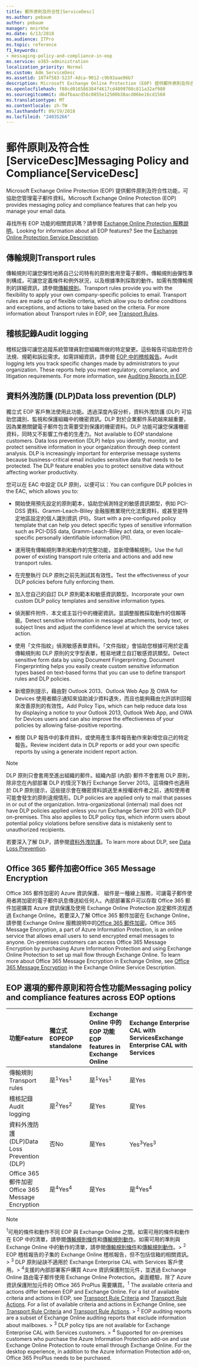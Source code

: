 ```yaml
---
title: 郵件原則及符合性[ServiceDesc]
ms.author: pebaum
author: pebaum
manager: mnirkhe
ms.date: 6/13/2018
ms.audience: ITPro
ms.topic: reference
f1_keywords:
- messaging-policy-and-compliance-in-eop
ms.service: o365-administration
localization_priority: Normal
ms.custom: Adm_ServiceDesc
ms.assetid: 1074f583-523f-4dca-9012-c9b93aae96b7
description: Microsoft Exchange Online Protection (EOP) 提供郵件原則及符合性功能，可協助您管理電子郵件資料。
ms.openlocfilehash: f88cd016586384f4617cd4899708c811a32af980
ms.sourcegitcommit: d6dfbaacd56c0855e12500b38acd06be16cd1560
ms.translationtype: MT
ms.contentlocale: zh-TW
ms.lasthandoff: 09/19/2018
ms.locfileid: "24035266"
---
```

# <a name="messaging-policy-and-complianceservicedesc"></a><span data-ttu-id="53bf6-103">郵件原則及符合性[ServiceDesc]</span><span class="sxs-lookup"><span data-stu-id="53bf6-103">Messaging Policy and Compliance[ServiceDesc]</span></span>

<span data-ttu-id="53bf6-104">Microsoft Exchange Online Protection (EOP) 提供郵件原則及符合性功能，可協助您管理電子郵件資料。</span><span class="sxs-lookup"><span data-stu-id="53bf6-104">Microsoft Exchange Online Protection (EOP) provides messaging policy and compliance features that can help you manage your email data.</span></span>
  
<span data-ttu-id="53bf6-p101">尋找所有 EOP 功能的相關資訊嗎？請參閱 [Exchange Online Protection 服務說明](exchange-online-protection-service-description.md)。</span><span class="sxs-lookup"><span data-stu-id="53bf6-p101">Looking for information about all EOP features? See the [Exchange Online Protection Service Description](exchange-online-protection-service-description.md).</span></span>
  
## <a name="transport-rules"></a><span data-ttu-id="53bf6-107">傳輸規則</span><span class="sxs-lookup"><span data-stu-id="53bf6-107">Transport rules</span></span>
<span data-ttu-id="53bf6-108"><a name="BKMK_transportrules"> </a></span><span class="sxs-lookup"><span data-stu-id="53bf6-108"></span></span>

<span data-ttu-id="53bf6-p102">傳輸規則可讓您彈性地將自己公司特有的原則套用至電子郵件。傳輸規則由彈性準則構成，可讓您定義條件和例外狀況，以及根據準則採取的動作。如需有關傳輸規則的詳細資訊，請參閱[傳輸規則](https://go.microsoft.com/fwlink/p/?LinkId=320399)。</span><span class="sxs-lookup"><span data-stu-id="53bf6-p102">Transport rules provide you with the flexibility to apply your own company-specific policies to email. Transport rules are made up of flexible criteria, which allow you to define conditions and exceptions, and actions to take based on the criteria. For more information about Transport rules in EOP, see [Transport Rules](https://go.microsoft.com/fwlink/p/?LinkId=320399).</span></span>
  
## <a name="audit-logging"></a><span data-ttu-id="53bf6-112">稽核記錄</span><span class="sxs-lookup"><span data-stu-id="53bf6-112">Audit logging</span></span>
<span data-ttu-id="53bf6-113"><a name="BKMK_auditlogging"> </a></span><span class="sxs-lookup"><span data-stu-id="53bf6-113"></span></span>

<span data-ttu-id="53bf6-p103">稽核記錄可讓您追蹤系統管理員對您組織所做的特定變更。這些報告可協助您符合法規、規範和訴訟需求。如需詳細資訊，請參閱 [EOP 中的稽核報告](https://go.microsoft.com/fwlink/p/?LinkId=314258)。</span><span class="sxs-lookup"><span data-stu-id="53bf6-p103">Audit logging lets you track specific changes made by administrators to your organization. These reports help you meet regulatory, compliance, and litigation requirements. For more information, see [Auditing Reports in EOP](https://go.microsoft.com/fwlink/p/?LinkId=314258).</span></span>
  
## <a name="data-loss-prevention-dlp"></a><span data-ttu-id="53bf6-117">資料外洩防護 (DLP)</span><span class="sxs-lookup"><span data-stu-id="53bf6-117">Data loss prevention (DLP)</span></span>
<span data-ttu-id="53bf6-118"><a name="BKMK_datalossprevention"> </a></span><span class="sxs-lookup"><span data-stu-id="53bf6-118"></span></span>

<span data-ttu-id="53bf6-p104">獨立式 EOP 客戶無法使用此功能。透過深度內容分析，資料外洩防護 (DLP) 可協助您識別、監視和保護組織中的機密資訊。DLP 對於企業郵件系統越來越重要，因為業務關鍵電子郵件包含需要受到保護的機密資料。DLP 功能可讓您保護機密資料，同時又不影響工作者的生產力。</span><span class="sxs-lookup"><span data-stu-id="53bf6-p104">Not available to EOP standalone customers. Data loss prevention (DLP) helps you identify, monitor, and protect sensitive information in your organization through deep content analysis. DLP is increasingly important for enterprise message systems because business-critical email includes sensitive data that needs to be protected. The DLP feature enables you to protect sensitive data without affecting worker productivity.</span></span>
  
<span data-ttu-id="53bf6-123">您可以在 EAC 中設定 DLP 原則，以便可以：</span><span class="sxs-lookup"><span data-stu-id="53bf6-123">You can configure DLP policies in the EAC, which allows you to:</span></span>
  
- <span data-ttu-id="53bf6-124">開始使用預先設定的原則範本，協助您偵測特定的敏感資訊類型，例如 PCI-DSS 資料、Gramm-Leach-Bliley 金融服務業現代化法案資料，或甚至是特定地區設定的個人識別資訊 (PII)。</span><span class="sxs-lookup"><span data-stu-id="53bf6-124">Start with a pre-configured policy template that can help you detect specific types of sensitive information such as PCI-DSS data, Gramm-Leach-Bliley act data, or even locale-specific personally identifiable information (PII).</span></span>
    
- <span data-ttu-id="53bf6-125">運用現有傳輸規則準則和動作的完整功能，並新增傳輸規則。</span><span class="sxs-lookup"><span data-stu-id="53bf6-125">Use the full power of existing transport rule criteria and actions and add new transport rules.</span></span>
    
- <span data-ttu-id="53bf6-126">在完整執行 DLP 原則之前先測試其有效性。</span><span class="sxs-lookup"><span data-stu-id="53bf6-126">Test the effectiveness of your DLP policies before fully enforcing them.</span></span>
    
- <span data-ttu-id="53bf6-127">加入您自己的自訂 DLP 原則範本和敏感資訊類型。</span><span class="sxs-lookup"><span data-stu-id="53bf6-127">Incorporate your own custom DLP policy templates and sensitive information types.</span></span>
    
- <span data-ttu-id="53bf6-128">偵測郵件附件、本文或主旨行中的機密資訊，並調整服務採取動作的信賴等級。</span><span class="sxs-lookup"><span data-stu-id="53bf6-128">Detect sensitive information in message attachments, body text, or subject lines and adjust the confidence level at which the service takes action.</span></span>
    
- <span data-ttu-id="53bf6-p105">使用「文件指紋」偵測敏感表單資料。「文件指紋」會協助您根據可用於定義傳輸規則和 DLP 原則的文字型表單，輕易地建立自訂敏感資訊類型。</span><span class="sxs-lookup"><span data-stu-id="53bf6-p105">Detect sensitive form data by using Document Fingerprinting. Document Fingerprinting helps you easily create custom sensitive information types based on text-based forms that you can use to define transport rules and DLP policies.</span></span>
    
- <span data-ttu-id="53bf6-131">新增原則提示，藉由對 Outlook 2013、Outlook Web App 及 OWA for Devices 使用者顯示通知來協助減少資料遺失，而且也能夠藉由允許誤判回報來改善原則的有效性。</span><span class="sxs-lookup"><span data-stu-id="53bf6-131">Add Policy Tips, which can help reduce data loss by displaying a notice to your Outlook 2013, Outlook Web App, and OWA for Devices users and can also improve the effectiveness of your policies by allowing false-positive reporting.</span></span>
    
- <span data-ttu-id="53bf6-132">檢閱 DLP 報告中的事件資料，或使用產生事件報告動作來新增您自己的特定報告。</span><span class="sxs-lookup"><span data-stu-id="53bf6-132">Review incident data in DLP reports or add your own specific reports by using a generate incident report action.</span></span>
    
> [!NOTE]
> <span data-ttu-id="53bf6-p106">DLP 原則只會套用至進出組織的郵件。組織內部 (內部) 郵件不會套用 DLP 原則，除非您在內部部署 DLP 的情況下執行 Exchange Server 2013。這項條件也適用於 DLP 原則提示，這些提示會在機密資料誤送至未授權收件者之前，通知使用者可能會發生的原則違規情形。</span><span class="sxs-lookup"><span data-stu-id="53bf6-p106">DLP policies are applied only to mail that passes in or out of the organization. Intra-organizational (internal) mail does not have DLP policies applied unless you run Exchange Server 2013 with DLP on-premises. This also applies to DLP policy tips, which inform users about potential policy violations before sensitive data is mistakenly sent to unauthorized recipients.</span></span> 
  
<span data-ttu-id="53bf6-136">若要深入了解 DLP，請參閱[資料外洩防護](https://go.microsoft.com/fwlink/p/?LinkId=320398)。</span><span class="sxs-lookup"><span data-stu-id="53bf6-136">To learn more about DLP, see [Data Loss Prevention](https://go.microsoft.com/fwlink/p/?LinkId=320398).</span></span>
  
## <a name="office-365-message-encryption"></a><span data-ttu-id="53bf6-137">Office 365 郵件加密</span><span class="sxs-lookup"><span data-stu-id="53bf6-137">Office 365 Message Encryption</span></span>
<span data-ttu-id="53bf6-138"><a name="BKMK_OME_in_EOP"> </a></span><span class="sxs-lookup"><span data-stu-id="53bf6-138"></span></span>

<span data-ttu-id="53bf6-p107">Office 365 郵件加密的 Azure 資訊保護、 組件是一種線上服務，可讓電子郵件使用者將加密的電子郵件訊息傳送給任何人。內部部署客戶可以存取 Office 365 郵件加密購買 Azure 資訊保護及使用 Exchange Online Protection 設定郵件流程透過 Exchange Online。若要深入了解 Office 365 郵件加密在 Exchange Online，請參閱 Exchange Online 服務說明中的[Office 365 郵件加密](../exchange-online-service-description/message-policy-and-compliance.md#office-365-message-encryption)。</span><span class="sxs-lookup"><span data-stu-id="53bf6-p107">Office 365 Message Encryption, a part of Azure Information Protection, is an online service that allows email users to send encrypted email messages to anyone. On-premises customers can access Office 365 Message Encryption by purchasing Azure Information Protection and using Exchange Online Protection to set up mail flow through Exchange Online. To learn more about Office 365 Message Encryption in Exchange Online, see [Office 365 Message Encryption](../exchange-online-service-description/message-policy-and-compliance.md#office-365-message-encryption) in the Exchange Online Service Description.</span></span> 
  
## <a name="messaging-policy-and-compliance-features-across-eop-options"></a><span data-ttu-id="53bf6-142">EOP 選項的郵件原則和符合性功能</span><span class="sxs-lookup"><span data-stu-id="53bf6-142">Messaging policy and compliance features across EOP options</span></span>
<span data-ttu-id="53bf6-143"><a name="BKMK_OME_in_EOP"> </a></span><span class="sxs-lookup"><span data-stu-id="53bf6-143"></span></span>

|<span data-ttu-id="53bf6-144">**功能**</span><span class="sxs-lookup"><span data-stu-id="53bf6-144">**Feature**</span></span>|<span data-ttu-id="53bf6-145">**獨立式 EOP**</span><span class="sxs-lookup"><span data-stu-id="53bf6-145">**EOP standalone**</span></span>|<span data-ttu-id="53bf6-146">**Exchange Online 中的 EOP 功能**</span><span class="sxs-lookup"><span data-stu-id="53bf6-146">**EOP features in Exchange Online**</span></span>|<span data-ttu-id="53bf6-147">**Exchange Enterprise CAL with Services**</span><span class="sxs-lookup"><span data-stu-id="53bf6-147">**Exchange Enterprise CAL with Services**</span></span>|
|:-----|:-----|:-----|:-----|
|<span data-ttu-id="53bf6-148">傳輸規則</span><span class="sxs-lookup"><span data-stu-id="53bf6-148">Transport rules</span></span>  <br/> |<span data-ttu-id="53bf6-149">是<sup>1</sup></span><span class="sxs-lookup"><span data-stu-id="53bf6-149">Yes<sup>1</sup></span></span> <br/> |<span data-ttu-id="53bf6-150">是<sup>1</sup></span><span class="sxs-lookup"><span data-stu-id="53bf6-150">Yes<sup>1</sup></span></span> <br/> |<span data-ttu-id="53bf6-151">是</span><span class="sxs-lookup"><span data-stu-id="53bf6-151">Yes</span></span>  <br/> |
|<span data-ttu-id="53bf6-152">稽核記錄</span><span class="sxs-lookup"><span data-stu-id="53bf6-152">Audit logging</span></span>  <br/> |<span data-ttu-id="53bf6-153">是<sup>2</sup></span><span class="sxs-lookup"><span data-stu-id="53bf6-153">Yes<sup>2</sup></span></span> <br/> |<span data-ttu-id="53bf6-154">是</span><span class="sxs-lookup"><span data-stu-id="53bf6-154">Yes</span></span>  <br/> |<span data-ttu-id="53bf6-155">是</span><span class="sxs-lookup"><span data-stu-id="53bf6-155">Yes</span></span>  <br/> |
|<span data-ttu-id="53bf6-156">資料外洩防護 (DLP)</span><span class="sxs-lookup"><span data-stu-id="53bf6-156">Data Loss Prevention (DLP)</span></span>  <br/> |<span data-ttu-id="53bf6-157">否</span><span class="sxs-lookup"><span data-stu-id="53bf6-157">No</span></span>  <br/> |<span data-ttu-id="53bf6-158">是</span><span class="sxs-lookup"><span data-stu-id="53bf6-158">Yes</span></span>  <br/> |<span data-ttu-id="53bf6-159">Yes<sup>3</sup></span><span class="sxs-lookup"><span data-stu-id="53bf6-159">Yes<sup>3</sup></span></span> <br/> |
|<span data-ttu-id="53bf6-160">Office 365 郵件加密</span><span class="sxs-lookup"><span data-stu-id="53bf6-160">Office 365 Message Encryption</span></span>  <br/> |<span data-ttu-id="53bf6-161">是<sup>4</sup></span><span class="sxs-lookup"><span data-stu-id="53bf6-161">Yes<sup>4</sup></span></span> <br/> |<span data-ttu-id="53bf6-162">是</span><span class="sxs-lookup"><span data-stu-id="53bf6-162">Yes</span></span>  <br/> |<span data-ttu-id="53bf6-163">是<sup>4</sup></span><span class="sxs-lookup"><span data-stu-id="53bf6-163">Yes<sup>4</sup></span></span> <br/> |
   
> [!NOTE]
> <span data-ttu-id="53bf6-p108"><sup>1</sup>可用的條件和動作不同 EOP 與 Exchange Online 之間。如需可用的條件和動作在 EOP 中的清單，請參閱[傳輸規則條件](https://go.microsoft.com/fwlink/p/?LinkId=320392)和[傳輸規則動作](https://go.microsoft.com/fwlink/p/?LinkId=320393)。如需可用的準則與 Exchange Online 中的動作的清單，請參閱[傳輸規則條件](https://go.microsoft.com/fwlink/p/?LinkId=320394)和[傳輸規則動作](https://go.microsoft.com/fwlink/p/?LinkId=320395)。> <sup>2</sup> EOP 稽核報告的子集的 Exchange Online 稽核報告，但不包括信箱的相關資訊。> <sup>3</sup> DLP 原則祕訣不適用於 Exchange Enterprise CAL with Services 客戶使用。> <sup>4</sup>支援的內部部署客戶購買 Azure 資訊保護附加元件，並透過 Exchange Online 路由電子郵件使用 Exchange Online Protection。桌面體驗，除了 Azure 資訊保護附加元件的 Office 365 ProPlus 需要購買。</span><span class="sxs-lookup"><span data-stu-id="53bf6-p108"><sup>1</sup> The available criteria and actions differ between EOP and Exchange Online. For a list of available criteria and actions in EOP, see [Transport Rule Criteria](https://go.microsoft.com/fwlink/p/?LinkId=320392) and [Transport Rule Actions](https://go.microsoft.com/fwlink/p/?LinkId=320393). For a list of available criteria and actions in Exchange Online, see [Transport Rule Criteria](https://go.microsoft.com/fwlink/p/?LinkId=320394) and [Transport Rule Actions](https://go.microsoft.com/fwlink/p/?LinkId=320395). > <sup>2</sup> EOP auditing reports are a subset of Exchange Online auditing reports that exclude information about mailboxes. > <sup>3</sup> DLP policy tips are not available for Exchange Enterprise CAL with Services customers. > <sup>4</sup> Supported for on-premises customers who purchase the Azure Information Protection add-on and use Exchange Online Protection to route email through Exchange Online. For the desktop experience, in addition to the Azure Information Protection add-on, Office 365 ProPlus needs to be purchased.</span></span> 
  

